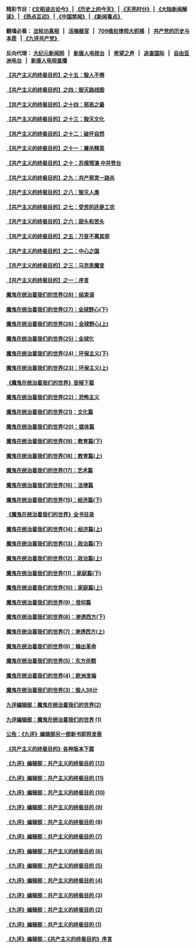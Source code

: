 #### 精彩节目：[《文昭谈古论今》](http://134.209.198.168/wenzhao) | [《历史上的今天》](http://134.209.198.168/today-in-history) | [《天亮时分》](http://134.209.198.168/tianliang) | [《大陆新闻解读》](http://134.209.198.168/ntdtv-comedy) | [《热点互动》](http://134.209.198.168/ntdtv-rdhd)  | [《中国禁闻》](http://134.209.198.168/ntdtv-news) | [《新闻看点》](http://134.209.198.168/news-insight) 

  #### 翻墙必看： [法轮功真相](http://134.209.198.168:10000/videos/truth.html) &nbsp;&nbsp;|&nbsp;&nbsp; [活摘器官](http://134.209.198.168:10000/videos/res/Organs/) &nbsp;&nbsp;|&nbsp;&nbsp; [709维权律师大抓捕](http://134.209.198.168:10000/videos/709/) &nbsp;&nbsp;|&nbsp;&nbsp; [共产党的历史与本质](http://134.209.198.168:10000/videos/ccp.html) &nbsp;&nbsp;| [《九评共产党》](http://134.209.198.168:10000/videos/jiuping/) 

#### 反向代理： [大纪元新闻网](http://134.209.198.168:10080/) &nbsp;&nbsp;|&nbsp;&nbsp; [新唐人电视台](http://134.209.198.168:8000/) &nbsp;&nbsp;|&nbsp;&nbsp; [希望之声](http://134.209.198.168:8200/) &nbsp;&nbsp;|&nbsp;&nbsp; [追查国际](http://134.209.198.168:10010/) &nbsp;&nbsp;|&nbsp;&nbsp; [自由亚洲电台](http://134.209.198.168:9800/) &nbsp;&nbsp;|&nbsp;&nbsp; [新唐人电视直播](http://134.209.198.168/) 

#### [【共产主义的终极目的】之十五：毁人不倦](../pages/nsc422/n11166792.md?t=04070338) 

#### [【共产主义的终极目的】之四：毁灭路线图](../pages/nsc422/n11086284.md?t=04070338) 

#### [【共产主义的终极目的】之十四：邪恶之最](../pages/nsc422/n11150249.md?t=04070338) 

#### [【共产主义的终极目的】之十三：毁灭文化](../pages/nsc422/n11135227.md?t=04070338) 

#### [【共产主义的终极目的】之十二：破坏自然](../pages/nsc422/n11135214.md?t=04070338) 

#### [【共产主义的终极目的】之十一：屠杀精英](../pages/nsc422/n11118442.md?t=04070338) 

#### [【共产主义的终极目的】之十：苏俄预演 中共登台](../pages/nsc422/n11118424.md?t=04070338) 

#### [【共产主义的终极目的】之九：共产邪灵一路杀](../pages/nsc422/n11114139.md?t=04070338) 

#### [【共产主义的终极目的】之八：毁灭人类](../pages/nsc422/n11108503.md?t=04070338) 

#### [【共产主义的终极目的】之七：受苦的还是工农](../pages/nsc422/n11101809.md?t=04070338) 

#### [【共产主义的终极目的】之六：甜头和苦头](../pages/nsc422/n11096971.md?t=04070338) 

#### [【共产主义的终极目的】之五：万变不离其邪](../pages/nsc422/n11091285.md?t=04070338) 

#### [【共产主义的终极目的】之二：中心之国](../pages/nsc422/n11047728.md?t=04070338) 

#### [【共产主义的终极目的】之三：马克思魔变](../pages/nsc422/n11061941.md?t=04070338) 

#### [【共产主义的终极目的】之一：序言](../pages/nsc422/n11086077.md?t=04070338) 

#### [魔鬼在统治着我们的世界(28)：结束语](../pages/nsc422/n10936246.md?t=04070338) 

#### [魔鬼在统治着我们的世界(27)：全球野心(下)](../pages/nsc422/n10928319.md?t=04070338) 

#### [魔鬼在统治着我们的世界(26)：全球野心(上)](../pages/nsc422/n10900318.md?t=04070338) 

#### [魔鬼在统治着我们的世界(25)：全球化](../pages/nsc422/n10788205.md?t=04070338) 

#### [魔鬼在统治着我们的世界(24)：环保主义(下)](../pages/nsc422/n10695307.md?t=04070338) 

#### [魔鬼在统治着我们的世界(23)：环保主义(上)](../pages/nsc422/n10688613.md?t=04070338) 

#### [《魔鬼在统治着我们的世界》音频下载](../pages/nsc422/n10635553.md?t=04070338) 

#### [魔鬼在统治着我们的世界(22)：恐怖主义](../pages/nsc422/n10614727.md?t=04070338) 

#### [魔鬼在统治着我们的世界(21)：文化篇](../pages/nsc422/n10597706.md?t=04070338) 

#### [魔鬼在统治着我们的世界(20)：媒体篇](../pages/nsc422/n10586579.md?t=04070338) 

#### [魔鬼在统治着我们的世界(19)：教育篇(下)](../pages/nsc422/n10564808.md?t=04070338) 

#### [魔鬼在统治着我们的世界(18)：教育篇(上)](../pages/nsc422/n10526970.md?t=04070338) 

#### [魔鬼在统治着我们的世界(17)：艺术篇](../pages/nsc422/n10499093.md?t=04070338) 

#### [魔鬼在统治着我们的世界(16)：法律篇](../pages/nsc422/n10485969.md?t=04070338) 

#### [魔鬼在统治着我们的世界(15)：经济篇(下)](../pages/nsc422/n10469975.md?t=04070338) 

#### [《魔鬼在统治着我们的世界》全书目录](../pages/nsc422/n10464261.md?t=04070338) 

#### [魔鬼在统治着我们的世界(14)：经济篇(上)](../pages/nsc422/n10457370.md?t=04070338) 

#### [魔鬼在统治着我们的世界(13)：政治篇(下)](../pages/nsc422/n10448270.md?t=04070338) 

#### [魔鬼在统治着我们的世界(12)：政治篇(上)](../pages/nsc422/n10444576.md?t=04070338) 

#### [魔鬼在统治着我们的世界(11)：家庭篇(下)](../pages/nsc422/n10440961.md?t=04070338) 

#### [魔鬼在统治着我们的世界(10)：家庭篇(上)](../pages/nsc422/n10435448.md?t=04070338) 

#### [魔鬼在统治着我们的世界(9)：信仰篇](../pages/nsc422/n10432159.md?t=04070338) 

#### [魔鬼在统治着我们的世界(8)：渗透西方(下)](../pages/nsc422/n10429603.md?t=04070338) 

#### [魔鬼在统治着我们的世界(7)：渗透西方(上)](../pages/nsc422/n10426013.md?t=04070338) 

#### [魔鬼在统治着我们的世界(6)：输出革命](../pages/nsc422/n10421536.md?t=04070338) 

#### [魔鬼在统治着我们的世界(5)：东方杀戮](../pages/nsc422/n10417707.md?t=04070338) 

#### [魔鬼在统治着我们的世界(4)：欧洲发端](../pages/nsc422/n10414890.md?t=04070338) 

#### [魔鬼在统治着我们的世界(3)：毁人36计](../pages/nsc422/n10411583.md?t=04070338) 

#### [九评编辑部：魔鬼在统治着我们的世界(2)](../pages/nsc422/n10410036.md?t=04070338) 

#### [九评编辑部：魔鬼在统治着我们的世界 (1)](../pages/nsc422/n10406825.md?t=04070338) 

#### [公告：《九评》编辑部另一部新书即将发表](../pages/nsc422/n10405104.md?t=04070338) 

#### [《共产主义的终极目的》各种版本下载](../pages/nsc422/n10022138.md?t=04070338) 

#### [《九评》编辑部：共产主义的终极目的 (12)](../pages/nsc422/n9933272.md?t=04070338) 

#### [《九评》编辑部：共产主义的终极目的 (11)](../pages/nsc422/n9924973.md?t=04070338) 

#### [《九评》编辑部：共产主义的终极目的 (10)](../pages/nsc422/n9920883.md?t=04070338) 

#### [《九评》编辑部：共产主义的终极目的 (9)](../pages/nsc422/n9916363.md?t=04070338) 

#### [《九评》编辑部：共产主义的终极目的 (8)](../pages/nsc422/n9912488.md?t=04070338) 

#### [《九评》编辑部：共产主义的终极目的 (7)](../pages/nsc422/n9901176.md?t=04070338) 

#### [《九评》编辑部：共产主义的终极目的 (6)](../pages/nsc422/n9899359.md?t=04070338) 

#### [《九评》编辑部：共产主义的终极目的 (5)](../pages/nsc422/n9893174.md?t=04070338) 

#### [《九评》编辑部：共产主义的终极目的 (4)](../pages/nsc422/n9891246.md?t=04070338) 

#### [《九评》编辑部：共产主义的终极目的 (3)](../pages/nsc422/n9879879.md?t=04070338) 

#### [《九评》编辑部：共产主义的终极目的 (2)](../pages/nsc422/n9876205.md?t=04070338) 

#### [《九评》编辑部：共产主义的终极目的 (1)](../pages/nsc422/n9865857.md?t=04070338) 

#### [《九评》编辑部：《共产主义的终极目的》序言](../pages/nsc422/n9862666.md?t=04070338) 

